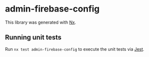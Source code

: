 # admin-firebase-config

This library was generated with [Nx](https://nx.dev).

## Running unit tests

Run `nx test admin-firebase-config` to execute the unit tests via [Jest](https://jestjs.io).
